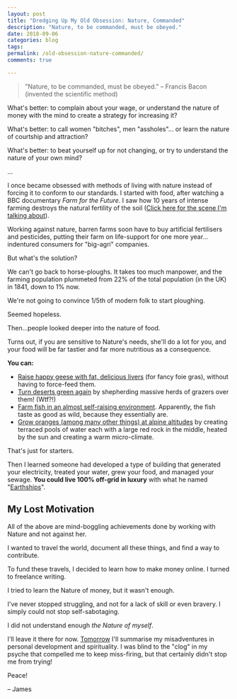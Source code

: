 ```yaml
---
layout: post
title: "Dredging Up My Old Obsession: Nature, Commanded"
description: "Nature, to be commanded, must be obeyed."
date: 2018-09-06
categories: blog
tags: 
permalink: /old-obsession-nature-commanded/
comments: true

---
```



> "Nature, to be commanded, must be obeyed."
  – Francis Bacon (invented the scientific method)

What's better: to complain about your wage, or understand the nature of money with the mind to create a strategy for increasing it?

What's better: to call women "bitches", men "assholes"… or learn the nature of courtship and attraction? 

What's better: to beat yourself up for not changing, or try to understand the nature of your own mind?

…

I once became obsessed with methods of living with nature instead of forcing it to conform to our standards. I started with food, after watching a BBC documentary *Farm for the Future*. I saw how 10 years of intense farming destroys the natural fertility of the soil ([Click here for the scene I'm talking about](https://youtu.be/lme1R7gQMe8?t=94)).

Working against nature, barren farms soon have to buy artificial fertilisers and pesticides, putting their farm on life-support for one more year… indentured consumers for "big-agri" companies. 

But what's the solution?

We can't go back to horse-ploughs. It takes too much manpower, and the farming population plummeted from 22% of the total population (in the UK) in 1841, down to 1% now. 

We're not going to convince 1/5th of modern folk to start ploughing.

Seemed hopeless.

Then…people looked deeper into the nature of food. 

Turns out, if you are sensitive to Nature's needs, she'll do a lot for you, and your food will be far tastier and far more nutritious as a consequence. 

**You can:**

- [Raise happy geese with fat, delicious livers](https://youtu.be/gvrgD0mAFoU) (for fancy foie gras), without having to force-feed them. 
- [Turn deserts green again](https://youtu.be/vpTHi7O66pI) by shepherding massive herds of grazers over them! (Wtf?!)
- [Farm fish in an almost self-raising environment](https://youtu.be/4EUAMe2ixCI). Apparently, the fish taste as good as wild, because they essentially are. 
- [Grow oranges (among many other things) at alpine altitudes](https://youtu.be/Bw7mQZHfFVE) by creating terraced pools of water each with a large red rock in the middle, heated by the sun and creating a warm micro-climate. 

That's just for starters. 

Then I learned someone had developed a type of building that generated your electricity, treated your water, grew your food, and managed your sewage. **You could live 100% off-grid in luxury** with what he named "[Earthships](https://youtu.be/TlntQ9EgOxg)".


## My Lost Motivation

All of the above are mind-boggling achievements done by working with Nature and not against her. 

I wanted to travel the world, document all these things, and find a way to contribute. 

To fund these travels, I decided to learn how to make money online. I turned to freelance writing. 

I tried to learn the Nature of money, but it wasn't enough.

I've never stopped struggling, and not for a lack of skill or even bravery. I simply could not stop self-sabotaging. 

I did not understand enough *the Nature of myself*.

I'll leave it there for now. [Tomorrow](/demons-fairies-failure) I'll summarise my misadventures in personal development and spirituality. I was blind to the "clog" in my psyche that compelled me to keep miss-firing, but that certainly didn't stop me from trying!

Peace!

– James

